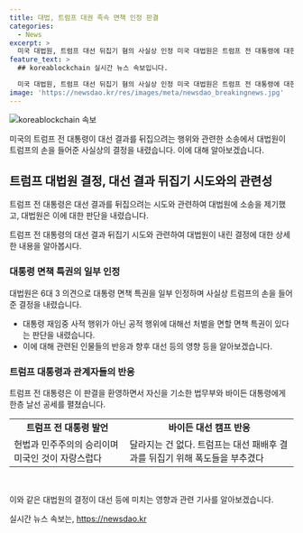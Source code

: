 ```yaml
---
title: 대법, 트럼프 대권 족속 면책 인정 판결
categories:
  - News
excerpt: >
  미국 대법원, 트럼프 대선 뒤집기 혐의 사실상 인정 미국 대법원은 트럼프 전 대통령에 대한 대선 뒤집기 혐의를 사실상 인정했다. 이는 트럼프의 재판을 어렵게 만들 뿐 아니라 대선 결과에도 영향을 미쳤다. 한편, 트럼프는 이에 반발하며 바이든 대통령과 법무부를 격렬히 공격했다. 이는 대선 결과에 미치는 영향과 함께 양쪽의 전략에도 변화를 가져올 것으로 보인다.
feature_text: >
  ## koreablockchain 실시간 뉴스 속보입니다.

  미국 대법원, 트럼프 대선 뒤집기 혐의 사실상 인정 미국 대법원은 트럼프 전 대통령에 대한 대선 뒤집기 혐의를 사실상 인정했다. 이는 트럼프의 재판을 어렵게 만들 뿐 아니라 대선 결과에도 영향을 미쳤다. 한편, 트럼프는 이에 반발하며 바이든 대통령과 법무부를 격렬히 공격했다. 이는 대선 결과에 미치는 영향과 함께 양쪽의 전략에도 변화를 가져올 것으로 보인다.
image: 'https://newsdao.kr/res/images/meta/newsdao_breakingnews.jpg'
---
```


<p><img src="https://newsdao.kr/res/images/meta/newsdao_breakingnews.jpg" alt="koreablockchain 속보" /></p>

<p>미국의 트럼프 전 대통령이 대선 결과를 뒤집으려는 행위와 관련한 소송에서 대법원이 트럼프의 손을 들어준 사실상의 결정을 내렸습니다. 이에 대해 알아보겠습니다.</p>

<h2 data-ke-size="size26">트럼프 대법원 결정, 대선 결과 뒤집기 시도와의 관련성</h2>

<p>트럼프 전 대통령은 대선 결과를 뒤집으려는 시도와 관련하여 대법원에 소송을 제기했고, 대법원은 이에 대한 판단을 내렸습니다.</p>

<p data-ke-size="size16">트럼프 전 대통령의 대선 결과 뒤집기 시도와 관련하여 대법원이 내린 결정에 대한 상세한 내용을 알아봅시다.</p>

<h3 data-ke-size="size24">대통령 면책 특권의 일부 인정</h3>

<p>대법원은 6대 3 의견으로 대통령 면책 특권을 일부 인정하며 사실상 트럼프의 손을 들어준 결정을 내렸습니다.</p>

<ul>
  <li>대통령 재임중 사적 행위가 아닌 공적 행위에 대해선 처벌을 면할 면책 특권이 있다는 판단을 내렸습니다.</li>
  <li>이에 대해 관련된 인물들의 반응과 향후 대선 등의 영향 등을 알아보겠습니다.</li>
</ul>

<h3 data-ke-size="size24">트럼프 대통령과 관계자들의 반응</h3>

<p>트럼프 전 대통령은 이 판결을 환영하면서 자신을 기소한 법무부와 바이든 대통령에게 한층 날선 공세를 펼쳤습니다.</p>

<table>
  <tr>
    <td style="text-align: center; height: 17px;"><b>트럼프 전 대통령 발언</b></td>
    <td style="text-align: center; height: 17px;"><b>바이든 대선 캠프 반응</b></td>
  </tr>
  <tr>
    <td>헌법과 민주주의의 승리이며 미국인 것이 자랑스럽다</td>
    <td>달라지는 건 없다. 트럼프는 대선 패배후 결과를 뒤집기 위해 폭도들을 부추겼다</td>
  </tr>
</table>

<p data-ke-size="size16">&nbsp;</p>

<p>이와 같은 대법원의 결정이 대선 등에 미치는 영향과 관련 기사를 알아보겠습니다.</p>
실시간 뉴스 속보는, <a href="https://newsdao.kr" rel="dofollow">https://newsdao.kr</a>


